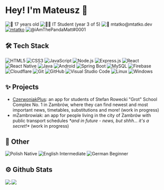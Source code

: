 # Hey! I'm Mateusz 👋
![🎂 17 years old](https://img.shields.io/badge/🎂_17_years_old-BCE784?style=for-the-badge) 
![👨‍💻 IT Student (year 3 of 5)](https://img.shields.io/badge/👨‍💻_IT_Student_(year_3_of_5)-5DD39E?style=for-the-badge) 
![📧 mtatko@mtatko.dev](https://img.shields.io/badge/📧_mtatko%40mtatko.dev-348AA7?style=for-the-badge) 
[![mtatko](https://img.shields.io/badge/mtatko-0072b1?style=for-the-badge&logo=linkedin&logoColor=FFFFFF)](https://linkedin.com/in/mtatko) 
![@iAmThePandaMatt#0001](https://img.shields.io/badge/@iAmThePandaMatt%230001-5865F2?style=for-the-badge&logo=discord&logoColor=FFFFFF)

## 🛠 Tech Stack
![HTML5](https://img.shields.io/badge/html5-%23E34F26.svg?style=for-the-badge&logo=html5&logoColor=white)
![CSS3](https://img.shields.io/badge/css3-%231572B6.svg?style=for-the-badge&logo=css3&logoColor=white)
![JavaScript](https://img.shields.io/badge/javascript-%23323330.svg?style=for-the-badge&logo=javascript&logoColor=%23F7DF1E)
![Node.js](https://img.shields.io/badge/-Node.js-333333?style=for-the-badge&logo=node.js)
![Express.js](https://img.shields.io/badge/express.js-%23404d59.svg?style=for-the-badge&logo=express&logoColor=%2361DAFB)
![React](https://img.shields.io/badge/react-%2320232a.svg?style=for-the-badge&logo=react&logoColor=%2361DAFB)
![React Native](https://img.shields.io/badge/-React%20Native-%2320232a?style=for-the-badge&logo=react)
![Java](https://img.shields.io/badge/Java-F80000?style=for-the-badge&logo=oracle&logoColor=white)
![Android](https://img.shields.io/badge/-Android-05122A?style=for-the-badge&logo=Android&logoColor=6DB33F)
![Spring Boot](https://img.shields.io/badge/Spring_Boot-6DB33F?style=for-the-badge&logo=spring&logoColor=white)
![MySQL](https://img.shields.io/badge/MySQL-00758f?style=for-the-badge&logo=mysql&logoColor=white)
![Firebase](https://img.shields.io/badge/Firebase-2C384A.svg?style=for-the-badge&logo=firebase)
![Cloudflare](https://img.shields.io/badge/Cloudflare-1d1d1d?style=for-the-badge&logo=Cloudflare)
![Git](https://img.shields.io/badge/-Git-2F4F4F?style=for-the-badge&logo=git)
![GitHub](https://img.shields.io/badge/-GitHub-30363d?style=for-the-badge&logo=github)
![Visual Studio Code](https://img.shields.io/badge/-VS%20Code-252526?style=for-the-badge&logo=visual-studio-code&logoColor=007ACC)
![Linux](https://img.shields.io/badge/Linux-FCC624?style=for-the-badge&logo=linux&logoColor=black)
![Windows](https://img.shields.io/badge/Windows-0078D6?style=for-the-badge&logo=windows&logoColor=white)

## ✨ Projects
- [CzerwoniakPlus](https://github.com/CzerwoniakPlus): an app for students of Stefan Rowecki "Grot" School Complex No. 1 in Zambrów, where they can find newest and most important news, timetables, substitutions and more! (work in progress)
- mZambrowiak: an app for people living in the city of Zambrów with public transport schedules *\*and in future - news, but shhh... it's a secret!\** (work in progress)

## 🎀 Other
![Polish Native](https://img.shields.io/badge/%F0%9F%87%B5%F0%9F%87%B1Polish-native-blue?style=for-the-badge) 
![English Intermediate](https://img.shields.io/badge/%F0%9F%87%AC%F0%9F%87%A7English-intermediate-blue?style=for-the-badge) 
![German Beginner](https://img.shields.io/badge/%F0%9F%87%A9%F0%9F%87%AAGerman-beginner-blue?style=for-the-badge)

## ⚙ Github Stats
<a href="https://github.com/mtatko">
  <img align="center" src="https://github-readme-stats.vercel.app/api?username=mtatko&show_icons=true&theme=algolia&include_all_commits=true&count_private=true" />
</a>
<a href="https://wakatime.com/@mtatko">
  <img align="center" src="https://github-readme-stats.vercel.app/api/wakatime?username=mtatko&layout=compact&theme=algolia" />
</a>
